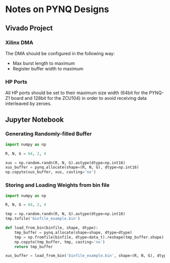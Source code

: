 # Notes on PYNQ Designs

## Vivado Project

### Xilinx DMA

The DMA should be configured in the following way:

* Max burst length to maximum
* Register buffer width to maximum

### HP Ports

All HP ports should be set to their maximum size width (64bit for the PYNQ-Z1 board and 128bit for the ZCU104) in order to avoid receiving data interleaved by zeroes.

## Jupyter Notebook

### Generating Randomly-filled Buffer

```python
import numpy as np

R, N, G = 64, 2, 4

xus = np.random.randn(R, N, G).astype(dtype=np.int16)
xus_buffer = pynq.allocate(shape=(R, N, G), dtype=np.int16)
np.copyto(xus_buffer, xus, casting='no')
```

### Storing and Loading Weights from bin file

```python
import numpy as np

R, N, G = 64, 2, 4

tmp = np.random.randn(R, N, G).astype(dtype=np.int16)
tmp.tofile('binfile_example.bin')

def load_from_bin(binfile, shape, dtype):
    tmp_buffer = pynq.allocate(shape=shape, dtype=dtype)
    tmp = np.fromfile(binfile, dtype=data_t).reshape(tmp_buffer.shape)
    np.copyto(tmp_buffer, tmp, casting='no')
    return tmp_buffer

xus_buffer = load_from_bin('binfile_example.bin', shape=(R, N, G), dtype=np.int16)
```

